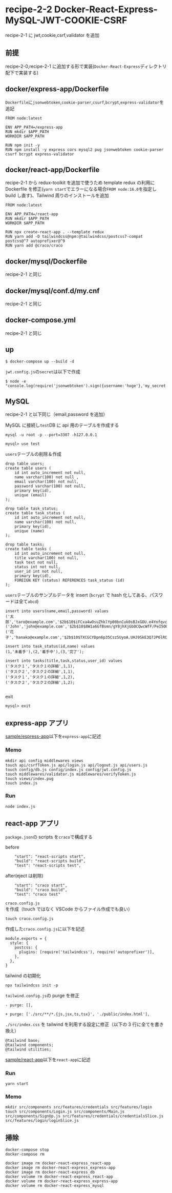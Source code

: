# recipe-2-2 Docker-React-Express-MySQL-JWT-COOKIE-CSRF

recipe-2-1 に jwt,cookie,csrf,validator を追加

## 前提

recipe-2-0,recipe-2-1 に追加する形で実装(`Docker-React-Express`ディレクトリ配下で実装する)

## docker/express-app/Dockerfile

`Dockerfile`に`jsonwebtoken`,`cookie-parser`,`csurf`,`bcrypt`,`express-validator`を追記

```
FROM node:latest

ENV APP_PATH=/express-app
RUN mkdir $APP_PATH
WORKDIR $APP_PATH

RUN npm init -y
RUN npm install -y express cors mysql2 pug jsonwebtoken cookie-parser csurf bcrypt express-validator

```

## docker/react-app/Dockerfile

recipe-2-1 から redux-toolkit を追加で使うため template redux の利用に Dockerfile を修正(`yarn start`でエラーになる場合`FROM node:16.0`を指定し build し直す)、Tailwind 周りのインストールを追加

```
FROM node:latest

ENV APP_PATH=/react-app
RUN mkdir $APP_PATH
WORKDIR $APP_PATH

RUN npx create-react-app . --template redux
RUN yarn add -D tailwindcss@npm:@tailwindcss/postcss7-compat postcss@^7 autoprefixer@^9
RUN yarn add @craco/craco
```

## docker/mysql/Dockerfile

recipe-2-1 と同じ

## docker/mysql/conf.d/my.cnf

recipe-2-1 と同じ

## docker-compose.yml

recipe-2-1 と同じ

## up

```
$ docker-compose up --build -d
```

`jwt.config.js`の`secret`は以下で作成

```
$ node -e "console.log(require('jsonwebtoken').sign({username:'hoge'},'my_secret'))"
```

## MySQL

recipe-2-1 と以下同じ（email,password を追加）

MySQL に接続し`test`DB に api 用のテーブルを作成する

```
mysql -u root -p --port=3307 -h127.0.0.1

mysql> use test

```

`users`テーブルの削除＆作成

```
drop table users;
create table users (
    id int auto_increment not null,
    name varchar(100) not null ,
    email varchar(100) not null,
    password varchar(100) not null,
    primary key(id),
    unique (email)
);

drop table task_status;
create table task_status (
    id int auto_increment not null,
    name varchar(100) not null,
    primary key(id),
    unique (name)
);

drop table tasks;
create table tasks (
    id int auto_increment not null,
    title varchar(100) not null,
    task text not null,
    status int not null,
    user_id int not null,
    primary key(id),
    FOREIGN KEY (status) REFERENCES task_status (id)
);

```

`users`テーブルのサンプルデータを insert (`bcrypt` で hash 化してある、パスワードは全て`abcd`)

```
insert into users(name,email,password) values
('太郎','taro@example.com','$2b$10$iFCxa4wOsuZhklYp00bnCuk0sBJxGOU.e4YnfqvoDEyIk1C1rrd0K'),
('John','john@example.com','$2b$10$8W1a6GfBsmn/gY8jhXjGbOCQwcWfF/PeI5O07ONakuhX9bYIZNe82'),
('花子','hanako@example.com','$2b$10$TXCGCYDpn6p35Csz5UyoA.UHJ9SkE3Q7JP6lRO9ZgMaXuNwEo.wWW');

insert into task_status(id,name) values
(1,'未着手'),(2,'着手中'),(3,'完了');

insert into tasks(title,task,status,user_id) values
('タスク１','タスク１の詳細',1,1),
('タスク２','タスク２の詳細',1,1),
('タスク１','タスク１の詳細',1,2),
('タスク２','タスク２の詳細',1,2);


```

exit

```
mysql> exit
```

## express-app アプリ

[sample/espress-app](./sample/express-app)以下を`express-app`に記述

### Memo

```
mkdir api config middlewares views
touch api/csrfToken.js api/login.js api/logout.js api/users.js
touch config/db.js config/index.js config/jwt.config.js
touch middlewares/validator.js middlewares/verifyToken.js
touch views/index.pug
touch index.js
```

### Run

```
node index.js
```

## react-app アプリ

`package.json`の scripts を`craco`で構成する

before

```
    "start": "react-scripts start",
    "build": "react-scripts build",
    "test": "react-scripts test",
```

after(eject は削除)

```
    "start": "craco start",
    "build": "craco build",
    "test": "craco test"
```

`craco.config.js`を作成（touch ではなく VSCode からファイル作成でも良い）

```
touch craco.config.js
```

作成した`craco.config.js`に以下を記述

```
module.exports = {
  style: {
    postcss: {
      plugins: [require('tailwindcss'), require('autoprefixer')],
    },
  },
}
```

tailwind の初期化

```
npx tailwindcss init -p
```

`tailwind.config.js`の purge を修正

```
- purge: [],

+ purge: ['./src/**/*.{js,jsx,ts,tsx}', './public/index.html'],
```

`./src/index.css` を tailwind を利用する設定に修正（以下の 3 行に全てを書き換え）

```
@tailwind base;
@tailwind components;
@tailwind utilities;
```

[sample/react-app](./sample/react-app)以下を`react-app`に記述

### Run

```
yarn start
```

### Memo

```
mkdir src/components src/features/credentials src/features/login
touch src/components/Login.js src/components/Main.js src/components/SignUp.js src/features/credentials/credentialsSlice.js src/features/login/loginSlice.js
```

## 掃除

```
docker-compose stop
docker-compose rm

docker image rm docker-react-express_react-app
docker image rm docker-react-express_express-app
docker image rm docker-react-express_db
docker volume rm docker-react-express_react-app
docker volume rm docker-react-express_express-app
docker volume rm docker-react-express_mysql
```
